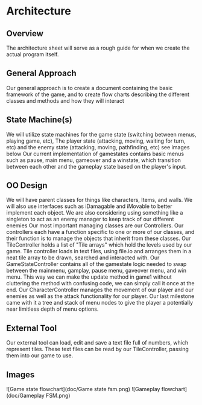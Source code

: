 # Architecture

## Overview
  The architecture sheet will serve as a rough guide for when we create the actual program itself.

## General Approach
  Our general approach is to create a document containing the basic framework of the game, and to create flow charts describing the different classes and methods and how they will interact

## State Machine(s)
  We will utilize state machines for the game state (switching between menus, playing game, etc), The player state (attacking, moving, waiting for turn, etc) and the enemy state (attacking, moving, pathfinding, etc)
  see images below
  Our current implementation of gamestates contains basic menus such as pause, main menu, gameover and a winstate, which transition between each other and the gameplay state based on the player's input. 

## OO Design
  We will have parent classes for things like characters, Items, and walls. We will also use interfaces such as iDamagable and iMovable to better implement each object. We are also considering using something like a singleton to act as an enemy manager to keep track of our different enemies
  Our most important managing classes are our Controllers. Our controllers each have a function specific to one or more of our classes, and their function is to manage the objects that inherit from these classes.
  Our TileController holds a list of "Tile arrays" which hold the levels used by our game. Tile controller loads in text files, using file.io and arranges them in a neat tile array to be drawn, searched and interacted with.
  Our GameStateController contains all of the gamestate logic needed to swap between the mainmenu, gamplay, pause menu, gaveover menu, and win menu. This way we can make the update method in game1 without cluttering the method with confusing code, we can simply call it once at the end.
  Our CharacterController manages the movement of our player and our enemies as well as the attack functionality for our player.
  Our last milestone came with it a tree and stack of menu nodes to give the player a potentially near limitless depth of menu options.
  

## External Tool
  Our external tool can load, edit and save a text file full of numbers, which represent tiles. These text files can be read by our TileController, passing them into our game to use.

## Images
![Game state flowchart](doc/Game state fsm.png)
![Gameplay flowchart](doc/Gameplay FSM.png)
